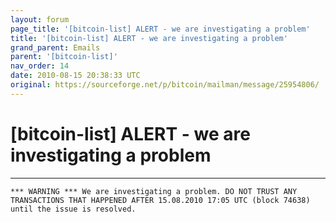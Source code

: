 ```yaml
---
layout: forum
page_title: '[bitcoin-list] ALERT - we are investigating a problem'
title: '[bitcoin-list] ALERT - we are investigating a problem'
grand_parent: Emails
parent: '[bitcoin-list]'
nav_order: 14
date: 2010-08-15 20:38:33 UTC
original: https://sourceforge.net/p/bitcoin/mailman/message/25954806/
---
```


# [bitcoin-list] ALERT - we are investigating a problem

---

```
*** WARNING *** We are investigating a problem. DO NOT TRUST ANY
TRANSACTIONS THAT HAPPENED AFTER 15.08.2010 17:05 UTC (block 74638)
until the issue is resolved.
```
